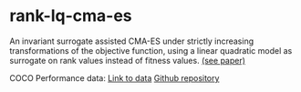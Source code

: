 # rank-lq-cma-es
An invariant surrogate assisted CMA-ES under strictly increasing transformations of the objective function, using a linear quadratic model as surrogate on rank values instead of fitness values. [(see paper)](https://doi.org/10.1145/3712255.3726606)

COCO Performance data: [Link to data](./docs/index.html)
[Github repository](https://github.com/mgharafi/rank-lq-cma-es)